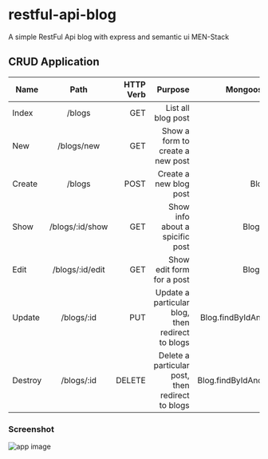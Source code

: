 # restful-api-blog
A simple RestFul Api blog with express and semantic ui MEN-Stack

## CRUD Application

| Name   |      Path      |  HTTP Verb | Purpose |  Mongoose Method |
|--------|:--------------:|-----------:|--------:|-----------------:|
| Index  |  /blogs        | GET        | List all blog post | Blog.find()
| New  |  /blogs/new       | GET        | Show a form to create a new post | N/A
| Create  |  /blogs        | POST        | Create a new blog post | Blog.create()
| Show  |  /blogs/:id/show       | GET        | Show info about a spicific post | Blog.findById()
| Edit  |  /blogs/:id/edit       | GET        | Show edit form for a post | Blog.findById()
| Update  |  /blogs/:id        | PUT        | Update a particular blog, then redirect to blogs | Blog.findByIdAndUpdate()
| Destroy  |  /blogs/:id       | DELETE        | Delete a particular post, then redirect to blogs | Blog.findByIdAndRemove()


### Screenshot
![app image](https://i.ibb.co/tLcjTfG/Screenshot-from-2019-12-23-11-32-28.png)
